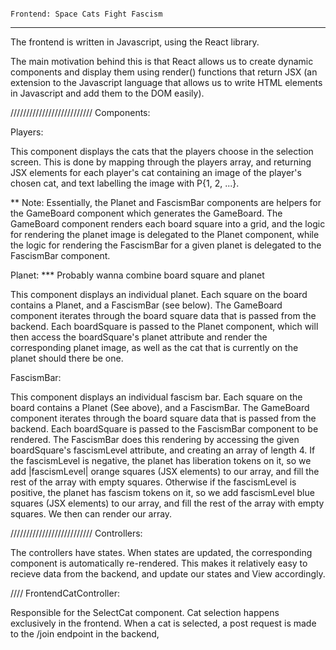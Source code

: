                                                                             Frontend: Space Cats Fight Fascism

***********



The frontend is written in Javascript, using the React library. 

The main motivation behind this is that React allows us to create dynamic components and display them using render() functions that return JSX (an extension to the Javascript language that allows us to write HTML elements in Javascript and add them to the DOM easily).

////////////////////////// Components:


Players: 

This component displays the cats that the players choose in the selection screen. This is done by mapping through the players array, and returning JSX elements for each player's cat containing an image of the player's chosen cat, and text labelling the image with P{1, 2, ...}.


** Note: Essentially, the Planet and FascismBar components are helpers for the GameBoard component which generates the GameBoard. The GameBoard component renders each board square into a grid, and the logic for rendering the planet image is delegated to the Planet component, while the logic for rendering the FascismBar for a given planet is delegated to the FascismBar component. 

Planet:  *** Probably wanna combine board square and planet

This component displays an individual planet. Each square on the board contains a Planet, and a FascismBar (see below). The GameBoard component iterates through the board square data that is passed from the backend. Each boardSquare is passed to the Planet component, which will then access the boardSquare's planet attribute and render the corresponding planet image, as well as the cat that is currently on the planet should there be one.


FascismBar:

This component displays an individual fascism bar. Each square on the board contains a Planet (See above), and a FascismBar. The GameBoard component iterates through the board square data that is passed from the backend. Each boardSquare is passed to the FascismBar component to be rendered. The FascismBar does this rendering by accessing the given boardSquare's fascismLevel attribute, and creating an array of length 4. If the fascismLevel is negative, the planet has liberation tokens on it, so we add |fascismLevel| orange squares (JSX elements) to our array, and fill the rest of the array with empty squares. Otherwise if the fascismLevel is positive, the planet has fascism tokens on it, so we add fascismLevel blue squares (JSX elements) to our array, and fill the rest of the array with empty squares. We then can render our array.



////////////////////////// Controllers:

The controllers have states. When states are updated, the corresponding component is automatically re-rendered. This makes it relatively easy to recieve data from the backend, and update our states and View accordingly.


//// FrontendCatController: 

Responsible for the SelectCat component. Cat selection happens exclusively in the frontend. When a cat is selected, a post request is made to the /join endpoint in the backend,


